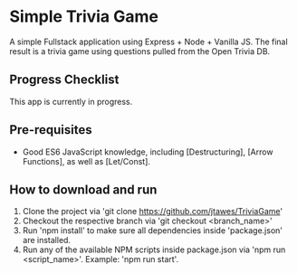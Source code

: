 # Simple Trivia Game

A simple Fullstack application using Express + Node + Vanilla JS. The final result is a trivia game using questions pulled from the Open Trivia DB.

## Progress Checklist

This app is currently in progress.

## Pre-requisites

* Good ES6 JavaScript knowledge, including [Destructuring], [Arrow Functions], as well as [Let/Const].

## How to download and run

1. Clone the project via 'git clone https://github.com/jtawes/TriviaGame'
2. Checkout the respective branch via 'git checkout <branch_name>'
3. Run 'npm install' to make sure all dependencies inside 'package.json' are installed.
4. Run any of the available NPM scripts inside package.json via 'npm run <script_name>'. Example: 'npm run start'.